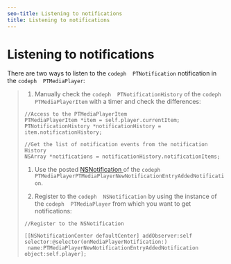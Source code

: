 ```yaml
---
seo-title: Listening to notifications
title: Listening to notifications
---
```


# Listening to notifications

There are two ways to listen to the `codeph  PTNotification` notification in the `codeph  PTMediaPlayer`:

>1. Manually check the `codeph  PTNotificationHistory` of the `codeph  PTMediaPlayerItem` with a timer and check the differences:
>   ```
>   //Access to the PTMediaPlayerItem 
>   PTMediaPlayerItem *item = self.player.currentItem; 
>   PTNotificationHistory *notificationHistory = item.notificationHistory; 
>    
>   //Get the list of notification events from the notification History 
>   NSArray *notifications = notificationHistory.notificationItems;
>   ```
>   
>   
>1. Use the posted [ NSNotification ](https://developer.apple.com/library/mac/%23documentation/Cocoa/Reference/Foundation/Classes/NSNotification_Class/Reference/Reference.html) of the `codeph  PTMediaPlayerPTMediaPlayerNewNotificationEntryAddedNotification`.
>   
>1. Register to the `codeph  NSNotification` by using the instance of the `codeph  PTMediaPlayer` from which you want to get notifications:
>   ```
>   //Register to the NSNotification 
>    
>   [[NSNotificationCenter defaultCenter] addObserver:self selector:@selector(onMediaPlayerNotification:) 
>    name:PTMediaPlayerNewNotificationEntryAddedNotification object:self.player];
>   ```
>   
>   
>   
